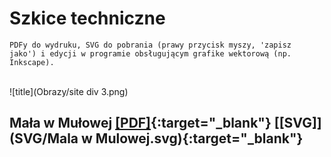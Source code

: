 # Szkice techniczne
<!---
<code> Legenda do szkiców wg KKTJ</code> [LINK](https://kktj.pl/Portals/0/szkice/legenda.pdf){:target="_blank"} <br>
-->
<code>PDFy do wydruku, SVG do pobrania (prawy przycisk myszy, 'zapisz jako') i edycji w programie obsługującym grafike wektorową (np. Inkscape). </code>

<br>
![title](Obrazy/site div 3.png)
<br>

## Mała w Mułowej [[PDF]](https://docs.google.com/viewer?url=https://github.com/dziury/szkice/raw/gh-pages/PDF/Mala%20w%20Mulowej.pdf){:target="_blank"} [[SVG]](SVG/Mala w Mulowej.svg){:target="_blank"}
<!---
<code>(Kroczyce, woj. śląskie, pow. zawierciański; 50.572778, 19.518611; Długość: 59m; Głębokość: 18.5m;</code> [PIG](http://jaskiniepolski.pgi.gov.pl/Details/Information/3531){:target="_blank"}<code>)</code>
-->

<!---
<br>
![title](Obrazy/site div 3.png)
<br>

## Studnia Szpatowców [[PDF]](https://docs.google.com/viewer?url=https://github.com/dziury/szkice/raw/gh-pages/PDF/Studnia%20Szpatowc%C3%B3w.pdf){:target="_blank"} [[SVG]](https://github.com/dziury/szkice/raw/gh-pages/SVG/Studnia%20Szpatowc%C3%B3w.svg){:target="_blank"}
<code>(Kroczyce, woj. śląskie, pow. zawierciański; 50.570516, 19.520952; Długość: 58m; Głębokość: 36.5m;</code> [PIG](http://jaskiniepolski.pgi.gov.pl/Details/Information/3506){:target="_blank"}<code>)</code>
-->